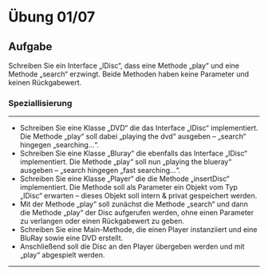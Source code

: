 # Übung 01/07

## Aufgabe
Schreiben Sie ein Interface „IDisc“, dass eine Methode „play“ und eine Methode „search“ erzwingt. Beide Methoden haben keine Parameter und keinen Rückgabewert.

### Speziallisierung
----

- Schreiben Sie eine Klasse „DVD“ die das Interface „IDisc“ implementiert. Die Methode „play“ soll dabei „playing the dvd“ ausgeben – „search“ hingegen „searching...“.
- Schreiben Sie eine Klasse „Bluray“ die ebenfalls das Interface „IDisc“ implementiert. Die Methode „play“ soll nun „playing the blueray“ ausgeben – „search hingegen „fast searching...“.
- Schreiben Sie eine Klasse „Player“ die die Methode „insertDisc“ implementiert. Die Methode soll als Parameter ein Objekt vom Typ „IDisc“ erwarten – dieses Objekt soll intern & privat gespeichert werden. 
- Mit der Methode „play“ soll zunächst die Methode „search“ und dann die Methode „play“ der Disc aufgerufen werden, ohne einen Parameter zu verlangen oder einen Rückgabewert zu geben.
- Schreiben Sie eine Main-Methode, die einen Player instanziiert und eine BluRay sowie eine DVD erstellt. 
- Anschließend soll die Disc an den Player übergeben werden und mit „play“ abgespielt werden.

----